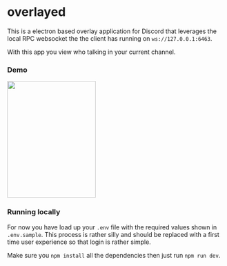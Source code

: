 # overlayed

This is a electron based overlay application for Discord that leverages the local RPC websocket the the client has running on `ws://127.0.0.1:6463`.

With this app you view who talking in your current channel.

### Demo
<img src="https://user-images.githubusercontent.com/996134/139773800-4a607e0c-e2db-410a-b2ad-b338bb70ab6d.png" width="205" height="270">

### Running locally

For now you have load up your `.env` file with the required values shown in `.env.sample`. This process is rather silly and should be replaced with a first time user experience so that login is rather simple. 

Make sure you `npm install` all the dependencies then just run `npm run dev`.
